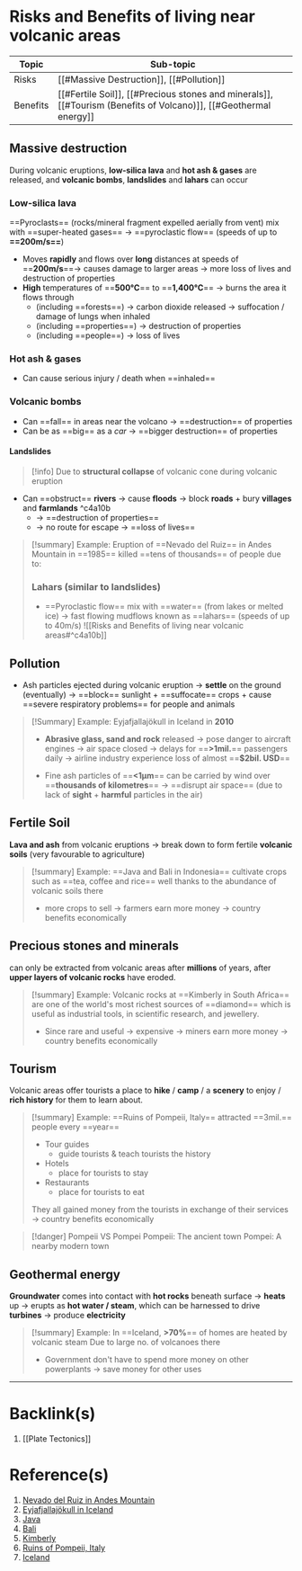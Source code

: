 # Risks and Benefits of living near volcanic areas
| Topic    | Sub-topic |
| -------- | --------- |
| Risks    |[[#Massive Destruction]], [[#Pollution]]           |
| Benefits |[[#Fertile Soil]], [[#Precious stones and minerals]], [[#Tourism (Benefits of Volcano)]], [[#Geothermal energy]]           |

## Massive destruction
During volcanic eruptions, **low-silica lava** and **hot ash & gases** are released, and **volcanic bombs**, **landslides** and **lahars** can occur

### Low-silica lava
==Pyroclasts== (rocks/mineral fragment expelled aerially from vent) mix with ==super-heated gases== -> ==pyroclastic flow== (speeds of up to **==200m/s==**)

- Moves **rapidly** and flows over **long** distances at speeds of ==**200m/s**==-> causes damage to larger areas -> more loss of lives and destruction of properties
- **High** temperatures of ==**500°C**== to ==**1,400°C**== -> burns the area it flows through 
	- (including ==forests==) -> carbon dioxide released -> suffocation / damage of lungs when inhaled
	- (including ==properties==) -> destruction of properties
	- (including ==people==) -> loss of lives

### Hot ash & gases
- Can cause serious injury / death when ==inhaled==

### Volcanic bombs
- Can ==fall== in areas near the volcano -> ==destruction== of properties
- Can be as ==big== as a *car* -> ==bigger destruction== of properties

#### Landslides
>[!info]
>Due to **structural collapse** of volcanic cone during volcanic eruption

- Can ==obstruct== **rivers** -> cause **floods** -> block **roads** + bury **villages** and **farmlands** ^c4a10b
	- -> ==destruction of properties==
	- -> no route for escape -> ==loss of lives==

>[!summary] Example: Eruption of ==Nevado del Ruiz== in Andes Mountain
in ==1985== killed ==tens of thousands== of people due to:
>
> ### Lahars (similar to landslides)
>- ==Pyroclastic flow== mix with ==water== (from lakes or melted ice) -> fast flowing mudflows known as ==lahars== (speeds of up to 40m/s)
>![[Risks and Benefits of living near volcanic areas#^c4a10b]]

## Pollution
- Ash particles ejected during volcanic eruption -> **settle** on the ground (eventually) -> ==block== sunlight + ==suffocate== crops + cause ==severe respiratory problems== for people and animals

>[!Summary] Example: Eyjafjallajökull in Iceland in **2010**
>- **Abrasive glass, sand and rock** released -> pose danger to aircraft engines -> air space closed -> delays for ==**>1mil.**== passengers daily -> airline industry experience loss of almost ==**$2bil. USD**== 
>
>- Fine ash particles of ==**<1μm**== can be carried by wind over ==**thousands of kilometres**== -> ==disrupt air space== (due to lack of **sight** + **harmful** particles in the air)

## Fertile Soil
**Lava and ash** from volcanic eruptions -> break down to form fertile **volcanic soils** (very favourable to agriculture)

>[!summary] Example: ==Java and Bali in Indonesia== cultivate crops such as ==tea, coffee and rice== well
>thanks to the abundance of volcanic soils there
>
>- more crops to sell -> farmers earn more money -> country benefits economically 

## Precious stones and minerals
can only be extracted from volcanic areas after **millions** of years, after **upper layers of volcanic rocks** have eroded.

>[!summary] Example: Volcanic rocks at ==Kimberly in South Africa== are one of the world's most richest sources of ==diamond== 
>which is useful as industrial tools, in scientific research, and jewellery.
>
>- Since rare and useful -> expensive -> miners earn more money -> country benefits economically

## Tourism
Volcanic areas offer tourists a place to **hike** / **camp** / a **scenery** to enjoy / **rich history** for them to learn about.

>[!summary] Example: ==Ruins of Pompeii, Italy== attracted ==3mil.== people every ==year==
>
>- Tour guides
>     - guide tourists & teach tourists the history
>- Hotels
>     - place for tourists to stay
>- Restaurants
>     - place for tourists to eat
>
>They all gained money from the tourists in exchange of their services -> country benefits economically

>[!danger] Pompeii VS Pompei
>Pompeii: The ancient town
>Pompei: A nearby modern town

## Geothermal energy
**Groundwater** comes into contact with **hot rocks** beneath surface -> **heats** up -> erupts as **hot water / steam**, which can be harnessed to drive **turbines** -> produce **electricity**

>[!summary] Example: In ==Iceland, **>70%**== of homes are heated by volcanic steam
>Due to large no. of volcanoes there
>
>- Government don't have to spend more money on other powerplants -> save money for other uses

---
# Backlink(s)
1. [[Plate Tectonics]]

# Reference(s)
1. [Nevado del Ruiz in Andes Mountain](https://www.google.com/search?q=Nevado+del+Ruiz&rlz=1C1CHBF_enSG777&oq=Nevado+del+Ruiz&aqs=chrome..69i57.435j0j9&sourceid=chrome&ie=UTF-8)
2. [Eyjafjallajökull in Iceland](https://www.google.com/search?gs_ssp=eJzj4tTP1TcwNsw1SDJg9BJMrcxKTMtKzMlJzDq8Lbs0JwcAjKAKrA&q=eyjafjallaj%C3%B6kull&oq=eyjafjallajokull&aqs=chrome.1.69i57j46i512j0i512j0i20i263i512j0i512l5.9038j0j7&sourceid=chrome&ie=UTF-8)
3. [Java](https://www.google.com/search?q=java+indonesia&sxsrf=ALiCzsYc2cX_ERNN8A6lRMiXrHa-dyov8w%3A1651400238313&ei=Ll5uYrrfEsrD3LUPqLuVUA&gs_ssp=eJzj4tDP1TfIMow3NmD04stKLEtUyMxLyc9LLc5MBABj0QhA&oq=java+indo&gs_lcp=Cgdnd3Mtd2l6EAMYADIFCC4QkQIyBQgAEJECMgUIABCABDIFCAAQgAQyBQgAEIAEMgUIABCABDIFCAAQgAQyBQgAEIAEMgUIABCABDIFCAAQgAQ6BwgjELADECc6BwgAEEcQsAM6CggAELADEEMQiwM6BAgAEEM6BwgAELEDEEM6EAgAEIAEEIcCELEDEIMBEBQ6CwgAEIAEELEDEIMBOgQILhBDOgcIABCABBAKSgUIPBIBMUoECEEYAEoECEYYAFD8AVj9FWCyHmgBcAF4AIABY4gBtQKSAQE1mAEAoAEByAEKuAECwAEB&sclient=gws-wiz)
4. [Bali](https://www.google.com/search?q=bali&oq=bali&aqs=chrome..69i57j46i67i131i433j0i67l2j0i67i131i433j0i67j0i131i433i512l3j0i512.989j0j9&sourceid=chrome&ie=UTF-8)
5. [Kimberly](https://www.google.com/search?gs_ssp=eJzj4tTP1TcwLMkqqDBg9BLLzsxNSi3KSa1UKM4vLclQSEwrykxOBADOsAw0&q=kimberley+south+africa&oq=kimberly+south+a&aqs=chrome.1.69i57j46i10j0i10l7.3476j0j4&sourceid=chrome&ie=UTF-8)
6. [Ruins of Pompeii, Italy](https://www.google.com/search?q=pompeii+italy&oq=pompeii+italy&aqs=chrome..69i57j46i512j0i512l8.6081j1j9&sourceid=chrome&ie=UTF-8)
7. [Iceland](https://www.google.com/search?q=iceland&oq=iceland&aqs=chrome..69i57j46i67i131i433j0i67j0i131i433i512j46i131i199i433i465i512j0i131i433i512j0i512j46i512j0i512l2.2347j1j7&sourceid=chrome&ie=UTF-8)